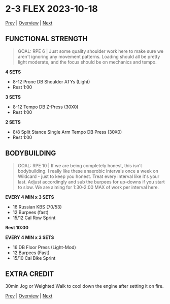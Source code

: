 # 2-3 FLEX 2023-10-18

[Prev](2-2.md) | [Overview](0-Overview.md) | [Next](2-4.md)

## FUNCTIONAL STRENGTH
> GOAL: RPE 6 | Just some quality shoulder work here to make sure we aren't ignoring any movement patterns. Loading should all be pretty light  moderate, and the focus should be on mechanics and tempo.

**4 SETS**
- 8-12 Prone DB Shoulder ATYs (Light)
- Rest 1:00

**3 SETS**
- 8-12 Tempo DB Z-Press (30X0)
- Rest 1:00

**2 SETS**
- 8/8 Split Stance Single Arm Tempo DB Press (30X0)
- Rest 1:00

## BODYBUILDING
> GOAL: RPE 10 | If we are being completely honest, this isn't bodybuilding. I really like these anaerobic intervals once a week on Wildcard - just to keep you honest. Treat every interval like it's your last. Adjust accordingly and sub the burpees for up-downs if you start to slow. We are aiming for 1:30-2:00 MAX of work per interval here.

**EVERY 4 MIN x 3 SETS**
- 16 Russian KBS (70/53)
- 12 Burpees (fast)
- 15/12 Cal Row Sprint

**Rest 10:00**<br>

**EVERY 4 MIN x 3 SETS**
- 16 DB Floor Press (Light-Mod)
- 12 Burpees (Fast)
- 15/10 Cal Bike Sprint

## EXTRA CREDIT
30min Jog or Weighted Walk to cool down the engine after setting it on fire.

[Prev](2-2.md) | [Overview](0-Overview.md) | [Next](2-4.md)
